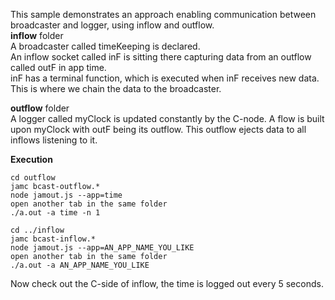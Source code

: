 This sample demonstrates an approach enabling communication between broadcaster and logger, using inflow and outflow.  
**inflow** folder  
A broadcaster called timeKeeping is declared.  
An inflow socket called inF is sitting there capturing data from an outflow called outF in app time.  
inF has a terminal function, which is executed when inF receives new data. This is where we chain the data to the broadcaster.  
  
**outflow** folder  
A logger called myClock is updated constantly by the C-node. A flow is built upon myClock with outF being its outflow. This outflow ejects data to all inflows listening to it.  

**Execution**  
```
cd outflow
jamc bcast-outflow.*
node jamout.js --app=time
open another tab in the same folder
./a.out -a time -n 1

cd ../inflow
jamc bcast-inflow.*
node jamout.js --app=AN_APP_NAME_YOU_LIKE
open another tab in the same folder
./a.out -a AN_APP_NAME_YOU_LIKE
```  
  
Now check out the C-side of inflow, the time is logged out every 5 seconds.